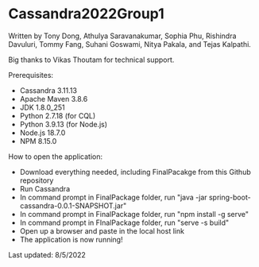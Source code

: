 # Cassandra2022Group1

Written by Tony Dong, Athulya Saravanakumar, Sophia Phu,
Rishindra Davuluri, Tommy Fang, Suhani Goswami,
Nitya Pakala, and Tejas Kalpathi.

Big thanks to Vikas Thoutam for technical support.

Prerequisites:
* Cassandra 3.11.13
* Apache Maven 3.8.6
* JDK 1.8.0_251
* Python 2.7.18 (for CQL)
* Python 3.9.13 (for Node.js)
* Node.js 18.7.0
* NPM 8.15.0

How to open the application:
* Download everything needed, including FinalPacakge from this Github repository
* Run Cassandra
* In command prompt in FinalPackage folder, run "java -jar spring-boot-cassandra-0.0.1-SNAPSHOT.jar"
* In command prompt in FinalPackage folder, run "npm install -g serve"
* In command prompt in FInalPackage folder, run "serve -s build"
* Open up a browser and paste in the local host link
* The application is now running!

Last updated: 8/5/2022
